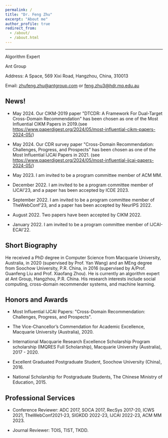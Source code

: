 ```yaml
---
permalink: /
title: "Dr. Feng Zhu"
excerpt: "About me"
author_profile: true
redirect_from: 
  - /about/
  - /about.html
---
```


------
Algorithm Expert

Ant Group

Address: A Space, 569 Xixi Road, Hangzhou, China, 310013

Email: zhufeng.zhu@antgroup.com or feng.zhu3@hdr.mq.edu.au

News!
------
* May 2024. Our CIKM-2019 paper "DTCDR: A Framework For Dual-Target Cross-Domain Recommendation" has been chosen as one of the Most Influential CIKM Papers in 2019.(see https://www.paperdigest.org/2024/05/most-influential-cikm-papers-2024-05/)

* May 2024. Our CDR survey paper "Cross-Domain Recommendation: Challenges, Progress, and Prospects" has been chosen as one of the Most Influential IJCAI Papers in 2021. (see https://www.paperdigest.org/2024/05/most-influential-ijcai-papers-2024-05/)

* May 2023. I am invited to be a program committee member of ACM MM.

* December 2022. I am invited to be a program committee member of IJCAI'23, and a paper has been accepted by ICDE 2023. 

* September 2022. I am invited to be a program committee member of TheWebConf'23, and a paper has been accepted by NeurIPS 2022.

* August 2022. Two papers have been accepted by CIKM 2022.

* January 2022. I am invited to be a program committee member of IJCAI-ECAI'22.

Short Biography
------
He received a PhD degree in Computer Science from Macquarie University, Australia, in 2020 (supervised by Prof. Yan Wang) and an MEng degree from Soochow University, P.R. China, in 2016 (supervised by A/Prof. Guanfeng Liu and Prof. Xiaofang Zhou). He is currently an algorithm expert at Ant Group, Hangzhou, P.R. China. His research interests include social computing, cross-domain recommender systems, and machine learning.

Honors and Awards
------
* Most Influential IJCAI Papers: "Cross-Domain Recommendation: Challenges, Progress, and Prospects".

* The Vice-Chancellor’s Commendation for Academic Excellence, Macquarie University (Australia), 2020.

* International Macquarie Research Excellence Scholarship Program scholarship (IMQRES Full Scholarship), Macquarie University (Australia), 2017 - 2020.

* Excellent Graduated Postgraduate Student, Soochow University (China), 2016.

* National Scholarship for Postgraduate Students, The Chinese Ministry of Education, 2015.

Professional Services
------
* Conference Reviewer: ADC 2017, SOCA 2017, RecSys 2017-20, ICWS 2021, TheWebConf2021-23, SIGKDD 2022-23, IJCAI 2022-23, ACM MM 2023.

* Journal Reviewer: TOIS, TIST, TKDD.
